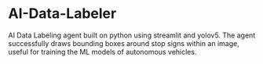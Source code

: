 # AI-Data-Labeler

AI Data Labeling agent built on python using streamlit and yolov5. The agent successfully draws bounding boxes around stop signs within an image, useful for training the ML models of autonomous vehicles.
